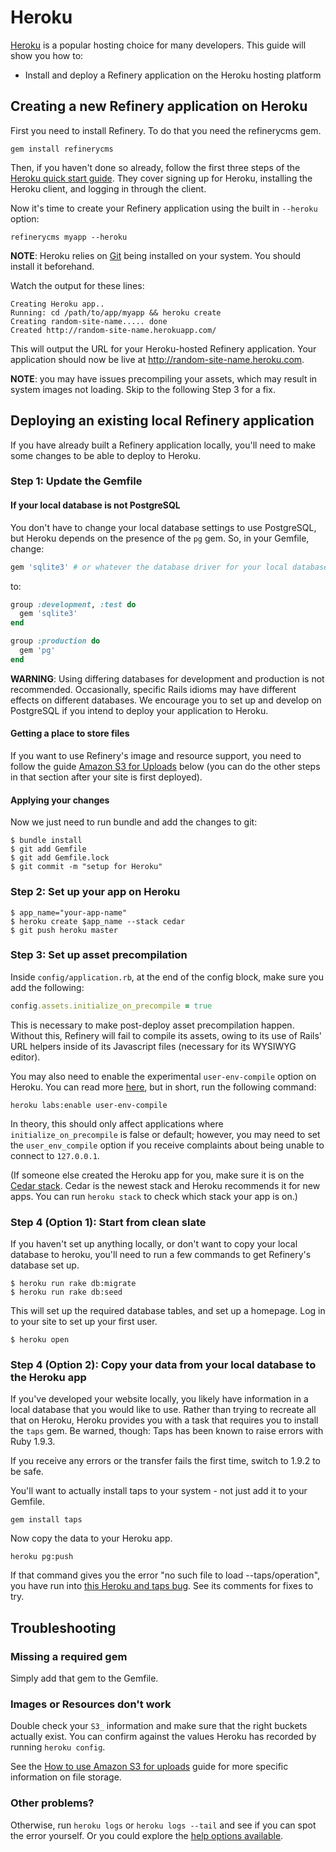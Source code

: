 # Heroku

[Heroku](http://heroku.com) is a popular hosting choice for many developers. This guide will show you how to:

* Install and deploy a Refinery application on the Heroku hosting platform

## Creating a new Refinery application on Heroku

First you need to install Refinery. To do that you need the refinerycms gem.

```shell
gem install refinerycms
```

Then, if you haven't done so already, follow the first three steps of the [Heroku quick start guide](https://devcenter.heroku.com/articles/quickstart). They cover signing up for Heroku, installing the Heroku client, and
logging in through the client.

Now it's time to create your Refinery application using the built in `--heroku` option:

```shell
refinerycms myapp --heroku
```

__NOTE__: Heroku relies on [Git](http://git-scm.com/download) being installed on your system. You should install it beforehand.

Watch the output for these lines:

```shell
Creating Heroku app..
Running: cd /path/to/app/myapp && heroku create
Creating random-site-name..... done
Created http://random-site-name.herokuapp.com/
```

This will output the URL for your Heroku-hosted Refinery application. Your application should now be live at <http://random-site-name.heroku.com>.

__NOTE__: you may have issues precompiling your assets, which may result in system images not loading. Skip to the following Step 3 for a fix.

## Deploying an existing local Refinery application

If you have already built a Refinery application locally, you'll need to make some changes to be able to deploy to Heroku.

### Step 1: Update the Gemfile

#### If your local database is not PostgreSQL

You don't have to change your local database settings to use PostgreSQL, but Heroku depends on the presence of the `pg` gem. So, in your Gemfile, change:

```ruby
gem 'sqlite3' # or whatever the database driver for your local database is
```

to:

```ruby
group :development, :test do
  gem 'sqlite3'
end

group :production do
  gem 'pg'
end
```

__WARNING__: Using differing databases for development and production is not recommended. Occasionally, specific Rails idioms may have different effects on different databases. We encourage you to set up and develop on PostgreSQL if you intend to deploy your application to Heroku.

#### Getting a place to store files

If you want to use Refinery's image and resource support, you need to follow the guide [Amazon S3 for Uploads](https://www.refinerycms.com/guides/amazon-s3-for-uploads) below (you can do the other steps in that section after your site is first
deployed).

#### Applying your changes

Now we just need to run bundle and add the changes to git:

```shell
$ bundle install
$ git add Gemfile
$ git add Gemfile.lock
$ git commit -m "setup for Heroku"
```

### Step 2: Set up your app on Heroku

```shell
$ app_name="your-app-name"
$ heroku create $app_name --stack cedar
$ git push heroku master
```

### Step 3: Set up asset precompilation

Inside `config/application.rb`, at the end of the config block, make sure you add the following:

```ruby
config.assets.initialize_on_precompile = true
```

This is necessary to make post-deploy asset precompilation happen. Without this, Refinery will fail to compile its assets, owing to its use of Rails' URL helpers inside of its Javascript files (necessary for its WYSIWYG editor).

You may also need to enable the experimental `user-env-compile` option on Heroku. You can read more [here](https://devcenter.heroku.com/articles/labs-user-env-compile), but in short, run the following command:

```shell
heroku labs:enable user-env-compile
```

In theory, this should only affect applications where `initialize_on_precompile` is false or default; however, you may need to set the `user_env_compile` option if you receive complaints about being unable to connect to `127.0.0.1`.

(If someone else created the Heroku app for you, make sure it is on the [Cedar stack](https://devcenter.heroku.com/articles/cedar). Cedar is the newest stack and Heroku recommends it for new apps. You can run `heroku stack` to check which stack your app is on.)

### Step 4 (Option 1): Start from clean slate

If you haven't set up anything locally, or don't want to copy your local database to heroku, you'll need to run a few commands to get Refinery's database set up.

```shell
$ heroku run rake db:migrate
$ heroku run rake db:seed
```

This will set up the required database tables, and set up a homepage. Log in to your site to set up your first user.

```shell
$ heroku open
```

### Step 4 (Option 2): Copy your data from your local database to the Heroku app

If you've developed your website locally, you likely have information in a local database that you would like to use. Rather than trying to recreate all that on Heroku, Heroku provides you with a task that requires you to install the `taps` gem. Be warned, though: Taps has been known to raise errors with Ruby 1.9.3.

If you receive any errors or the transfer fails the first time, switch to 1.9.2 to be safe.

You'll want to actually install taps to your system - not just add it to your Gemfile.

```shell
gem install taps
```

Now copy the data to your Heroku app.

```shell
heroku pg:push
```

If that command gives you the error "no such file to load --taps/operation", you have run into
[this Heroku and taps bug](https://github.com/heroku/heroku/issues/69). See its comments for fixes to try.

## Troubleshooting

### Missing a required gem

Simply add that gem to the Gemfile.

### Images or Resources don't work

Double check your `S3_` information and make sure that the right buckets actually exist. You can confirm against the values Heroku has recorded by running `heroku config`.

See the [How to use Amazon S3 for uploads](https://www.refinerycms.com/guides/amazon-s3-for-uploads) guide for more specific information on file storage.

### Other problems?

Otherwise, run `heroku logs` or `heroku logs --tail` and see if you can spot the error yourself. Or you could explore the [help options available](https://www.refinerycms.com/guides/how-to-get-help).
